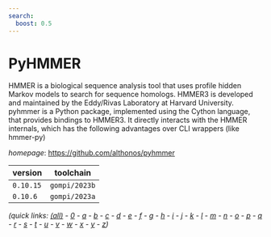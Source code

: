 ```yaml
---
search:
  boost: 0.5
---
```

# PyHMMER

HMMER is a biological sequence analysis tool that uses profile hidden Markov models to search for sequence homologs. HMMER3 is developed and maintained by the Eddy/Rivas Laboratory at Harvard University.  pyhmmer is a Python package, implemented using the Cython language, that provides bindings to HMMER3. It directly interacts with the HMMER internals, which has the following advantages over CLI wrappers (like hmmer-py)

*homepage*: <https://github.com/althonos/pyhmmer>

version | toolchain
--------|----------
``0.10.15`` | ``gompi/2023b``
``0.10.6`` | ``gompi/2023a``


*(quick links: [(all)](../index.md) - [0](../0/index.md) - [a](../a/index.md) - [b](../b/index.md) - [c](../c/index.md) - [d](../d/index.md) - [e](../e/index.md) - [f](../f/index.md) - [g](../g/index.md) - [h](../h/index.md) - [i](../i/index.md) - [j](../j/index.md) - [k](../k/index.md) - [l](../l/index.md) - [m](../m/index.md) - [n](../n/index.md) - [o](../o/index.md) - [p](../p/index.md) - [q](../q/index.md) - [r](../r/index.md) - [s](../s/index.md) - [t](../t/index.md) - [u](../u/index.md) - [v](../v/index.md) - [w](../w/index.md) - [x](../x/index.md) - [y](../y/index.md) - [z](../z/index.md))*

